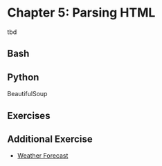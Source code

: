 # Chapter 5: Parsing HTML

tbd

## Bash

## Python

BeautifulSoup

## Exercises

## Additional Exercise
- [Weather Forecast](https://github.com/InsightDataScience/Parsing-Workshop/tree/master/exercises/weather_forecast)
